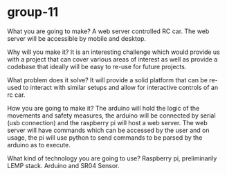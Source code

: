 # group-11

What you are going to make?
A web server controlled RC car. The web server will be accessible by mobile and desktop. 

Why will you make it?
It is an interesting challenge which would provide us with a project that can cover various areas of interest as well as provide a codebase that ideally will be easy to re-use for future projects.

What problem does it solve?
It will provide a solid platform that can be re-used to interact with similar setups and allow for interactive controls of an rc car.

How you are going to make it?
The arduino will hold the logic of the movements and safety measures, the arduino will be connected by serial (usb connection) and the raspberry pi will host a web server.  The web server will have commands which can be accessed by the user and on usage, the pi will use python to send commands to be parsed by the arduino as to execute.

What kind of technology you are going to use?
Raspberry pi, preliminarily LEMP stack. Arduino and SR04 Sensor.
